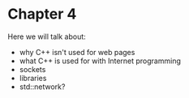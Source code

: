 # Chapter 4

Here we will talk about:

* why C++ isn't used for web pages
* what C++ is used for with Internet programming
* sockets
* libraries
* std::network? 
